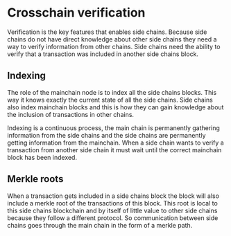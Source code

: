 # Crosschain verification

Verification is the key features that enables side chains. Because side chains do not have direct knowledge about other side chains they need a way to verify information from other chains. Side chains need the ability to verify that a transaction was included in another side chains block.

## Indexing

The role of the mainchain node is to index all the side chains blocks. This way it knows exactly the current state of all the side chains. Side chains also index mainchain blocks and this is how they can gain knowledge about the inclusion of transactions in other chains.

Indexing is a continuous process, the main chain is permanently gathering information from the side chains and the side chains are permanently getting information from the mainchain. When a side chain wants to verify a transaction from another side chain it must wait until the correct mainchain block has been indexed.

## Merkle roots

When a transaction gets included in a side chains block the block will also include a merkle root of the transactions of this block. This root is local to this side chains blockchain and by itself of little value to other side chains because they follow a different protocol. So communication between side chains goes through the main chain in the form of a merkle path.

